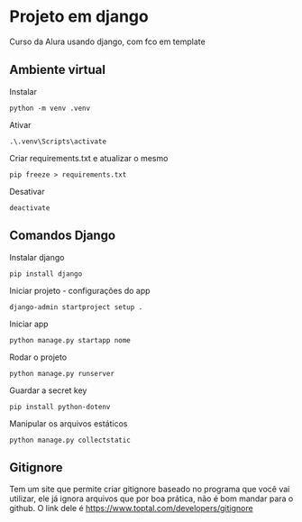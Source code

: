 # Projeto em django
Curso da Alura usando django, com fco em template

## Ambiente virtual

Instalar
```
python -m venv .venv
```

Ativar
```
.\.venv\Scripts\activate
```

Criar requirements.txt e atualizar o mesmo
```
pip freeze > requirements.txt
```

Desativar
```
deactivate
```

## Comandos Django
Instalar django
```
pip install django
```

Iniciar projeto - configurações do app
```
django-admin startproject setup .
```

Iniciar app
```
python manage.py startapp nome
```

Rodar o projeto
```
python manage.py runserver
```

Guardar a secret key
```
pip install python-dotenv
```

Manipular os arquivos estáticos
```
python manage.py collectstatic
```

## Gitignore

Tem um site que permite criar gitignore baseado no programa que você vai utilizar, ele já ignora arquivos que por boa prática, não é bom mandar para o github. O link dele é https://www.toptal.com/developers/gitignore

